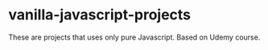 # vanilla-javascript-projects
These are projects that uses only pure Javascript. Based on Udemy course.
